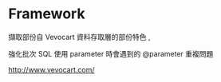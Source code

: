 Framework
=========

擷取部份自 Vevocart 資料存取層的部份特色 , 

強化批次 SQL 使用 parameter 時會遇到的 @parameter 重複問題

http://www.vevocart.com/
